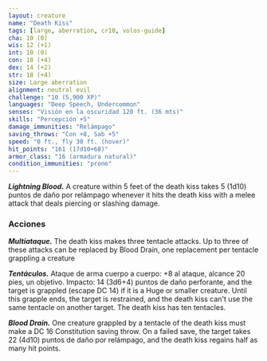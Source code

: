 ```yaml
---
layout: creature
name: "Death Kiss"
tags: [large, aberration, cr10, volos-guide]
cha: 10 (0)
wis: 12 (+1)
int: 10 (0)
con: 18 (+4)
dex: 14 (+2)
str: 18 (+4)
size: Large aberration
alignment: neutral evil
challenge: "10 (5,900 XP)"
languages: "Deep Speech, Undercommon"
senses: "Visión en la oscuridad 120 ft. (36 mts)"
skills: "Percepción +5"
damage_immunities: "Relámpago"
saving_throws: "Con +8, Sab +5"
speed: "0 ft., fly 30 ft. (hover)"
hit_points: "161 (17d10+68)"
armor_class: "16 (armadura natural)"
condition_immunities: "prone"
---
```


***Lightning Blood.*** A creature within 5 feet of the death kiss takes 5 (1d10) puntos de daño por relámpago whenever it hits the death kiss with a melee attack that deals piercing or slashing damage.

### Acciones

***Multiataque.*** The death kiss makes three tentacle attacks. Up to three of these attacks can be replaced by Blood Drain, one replacement per tentacle grappling a creature

***Tentáculos.*** Ataque de arma cuerpo a cuerpo: +8 al ataque, alcance 20 pies, un objetivo. Impacto: 14 (3d6+4) puntos de daño perforante, and the target is grappled (escape DC 14) if it is a Huge or smaller creature. Until this grapple ends, the target is restrained, and the death kiss can't use the same tentacle on another target. The death kiss has ten tentacles.

***Blood Drain.*** One creature grappled by a tentacle of the death kiss must make a DC 16 Constitution saving throw. On a failed save, the target takes 22 (4d10) puntos de daño por relámpago, and the death kiss regains half as many hit points.
